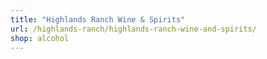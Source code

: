 ```yaml
---
title: "Highlands Ranch Wine & Spirits"
url: /highlands-ranch/highlands-ranch-wine-and-spirits/
shop: alcohol
---
```

